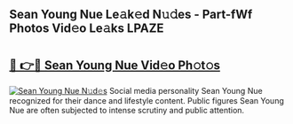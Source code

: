 ## Sean Young Nue Le𝚊k𝚎d N𝚞𝚍es - Part-fWf Photos Vid𝚎o Le𝚊ks LPAZE

# <h2><a href="http://fb4jifi.evod.top/?m=Sean+Young+Nue">🔗 👉🔴 Sean Young Nue Vid𝚎o Ph𝚘t𝚘s</a></h2>

[![Sean Young Nue N𝚞d𝚎s](https://i.imgur.com/8V9OHl7.gif)](http://fb4jifi.evod.top/?m=Sean+Young+Nue)
Social media personality Sean Young Nue recognized for their dance and lifestyle content. Public figures Sean Young Nue are often subjected to intense scrutiny and public attention. 
